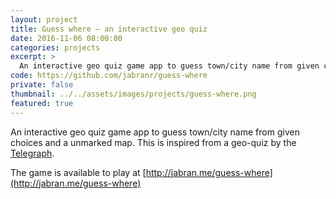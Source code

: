 ```yaml
---
layout: project
title: Guess where – an interactive geo quiz
date: 2016-11-06 08:00:00
categories: projects
excerpt: >
  An interactive geo quiz game app to guess town/city name from given choices and a unmarked map.
code: https://github.com/jabranr/guess-where
private: false
thumbnail: ../../assets/images/projects/guess-where.png
featured: true
---
```


An interactive geo quiz game app to guess town/city name from given choices and a unmarked map. This is inspired from a geo-quiz by the [Telegraph](http://www.telegraph.co.uk/travel/quizzes/Quiz-Can-you-identify-these-cities/).

The game is available to play at [http://jabran.me/guess-where](http://jabran.me/guess-where)
